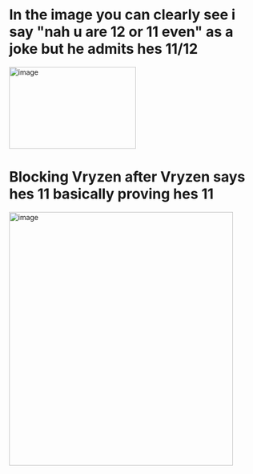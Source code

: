 # In the image you can clearly see i say "nah u are 12 or 11 even" as a joke but he admits hes 11/12
<img width="253" height="163" alt="image" src="https://github.com/user-attachments/assets/62d856f8-7153-4fd0-9ea8-d7561c45077c" />

# Blocking Vryzen after Vryzen says hes 11 basically proving hes 11
<img width="447" height="505" alt="image" src="https://github.com/user-attachments/assets/10632226-6a70-40a4-95dd-166ce52a7be2" />
